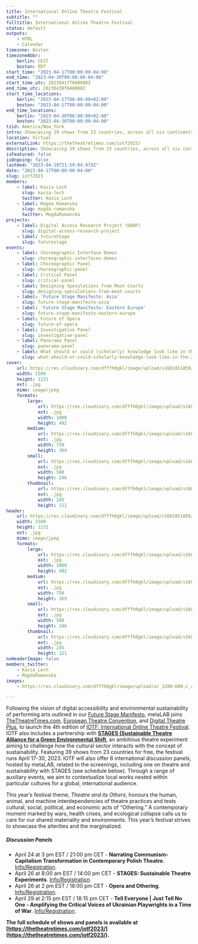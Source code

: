 ```yaml
---
title: International Online Theatre Festival
subtitle: ""
fulltitle: International Online Theatre Festival
status: default
outputs:
    - HTML
    - Calendar
timezone: Boston
timezoneAbbr:
    berlin: CEST
    boston: EDT
start_time: "2023-04-17T00:00:00-04:00"
end_time: "2023-04-30T00:00:00-04:00"
start_time_utc: 20230417T040000Z
end_time_utc: 20230430T040000Z
start_time_locations:
    berlin: "2023-04-17T06:00:00+02:00"
    boston: "2023-04-17T00:00:00-04:00"
end_time_locations:
    berlin: "2023-04-30T06:00:00+02:00"
    boston: "2023-04-30T00:00:00-04:00"
tzid: America/New_York
intro: Showcasing 39 shows from 23 countries, across all six continents.
location: Virtual
externalLink: https://thetheatretimes.com/iotf2023/
description: Showcasing 39 shows from 23 countries, across all six continents.
isFeatured: false
isOngoing: false
lastmod: "2023-04-19T21:59:04.973Z"
date: "2023-04-17T00:00:00-04:00"
slug: iotf2023
members:
    - label: Kasia Lech
      slug: kasia-lech
      twitter: Kasia_Lech
    - label: Magda Romanska
      slug: magda-romanska
      twitter: MagdaRomanska
projects:
    - label: Digital Access Research Project (DARP)
      slug: digital-access-research-project
    - label: futureStage
      slug: futurestage
events:
    - label: Choreographic Interface Demos
      slug: choreographic-interfaces-demos
    - label: Choreographic Panel
      slug: choreographic-panel
    - label: Critical Panel
      slug: critical-panel
    - label: Designing Speculations from Moot Courts
      slug: designing-speculations-from-moot-courts
    - label: 'Future Stage Manifesto: Asia'
      slug: future-stage-manifesto-asia
    - label: 'Future Stage Manifesto: Eastern Europe'
      slug: future-stage-manifesto-eastern-europe
    - label: Future of Opera
      slug: future-of-opera
    - label: Investigative Panel
      slug: investigative-panel
    - label: Panorama Panel
      slug: panorama-panel
    - label: What should or could (scholarly) knowledge look like in the 21st century?
      slug: what-should-or-could-scholarly-knowledge-look-like-in-the-21st-century
cover:
    url: https://res.cloudinary.com/dfffh0gkl/image/upload/v1681851859/iotf2023_Logo_ML_0fa6032595.jpg
    width: 2500
    height: 1231
    ext: .jpg
    mime: image/jpeg
    formats:
        large:
            url: https://res.cloudinary.com/dfffh0gkl/image/upload/v1681851860/large_iotf2023_Logo_ML_0fa6032595.jpg
            ext: .jpg
            width: 1000
            height: 492
        medium:
            url: https://res.cloudinary.com/dfffh0gkl/image/upload/v1681851860/medium_iotf2023_Logo_ML_0fa6032595.jpg
            ext: .jpg
            width: 750
            height: 369
        small:
            url: https://res.cloudinary.com/dfffh0gkl/image/upload/v1681851861/small_iotf2023_Logo_ML_0fa6032595.jpg
            ext: .jpg
            width: 500
            height: 246
        thumbnail:
            url: https://res.cloudinary.com/dfffh0gkl/image/upload/v1681851860/thumbnail_iotf2023_Logo_ML_0fa6032595.jpg
            ext: .jpg
            width: 245
            height: 121
header:
    url: https://res.cloudinary.com/dfffh0gkl/image/upload/v1681851859/iotf2023_Logo_ML_0fa6032595.jpg
    width: 2500
    height: 1231
    ext: .jpg
    mime: image/jpeg
    formats:
        large:
            url: https://res.cloudinary.com/dfffh0gkl/image/upload/v1681851860/large_iotf2023_Logo_ML_0fa6032595.jpg
            ext: .jpg
            width: 1000
            height: 492
        medium:
            url: https://res.cloudinary.com/dfffh0gkl/image/upload/v1681851860/medium_iotf2023_Logo_ML_0fa6032595.jpg
            ext: .jpg
            width: 750
            height: 369
        small:
            url: https://res.cloudinary.com/dfffh0gkl/image/upload/v1681851861/small_iotf2023_Logo_ML_0fa6032595.jpg
            ext: .jpg
            width: 500
            height: 246
        thumbnail:
            url: https://res.cloudinary.com/dfffh0gkl/image/upload/v1681851860/thumbnail_iotf2023_Logo_ML_0fa6032595.jpg
            ext: .jpg
            width: 245
            height: 121
noHeaderImage: false
members_twitter:
    - Kasia_Lech
    - MagdaRomanska
images:
    - https://res.cloudinary.com/dfffh0gkl/image/upload/ar_1200:600,c_crop/c_limit,h_1200,w_600/v1681851859/iotf2023_Logo_ML_0fa6032595.jpg

---
```

Following the vision of digital accessibility and environmental sustainability of performing arts outlined in our [Future Stage Manifesto](https://mlml.io/p/futurestage/), metaLAB joins [TheTheatreTimes.com](https://thetheatretimes.com/), [European Theatre Convention](https://www.europeantheatre.eu/), and [Digital Theatre Plus](https://www.digitaltheatreplus.com/), to launch the 4th edition of [IOTF: International Online Theatre Festival](https://thetheatretimes.com/iotf2023/). IOTF also includes a partnership with **[STAGES (Sustainable Theatre Alliance for a Green Environmental Shift](https://sustainablestages.eu/)**, an ambitious theatre experiment aiming to challenge how the cultural sector interacts with the concept of sustainability. Featuring 39 shows from 23 countries for free, the festival runs April 17-30, 2023.  IOTF will also offer 6 international discussion panels, hosted by metaLAB, related to the screenings, including one on theatre and sustainability with STAGES (see schedule below). Through a range of auxiliary events, we aim to contextualize local works nested within particular cultures for a global, international audience.

This year’s festival theme, *Theatre and its Others*, honours the human, animal, and machine interdependencies of theatre practices and tests cultural, social, political, and economic acts of “Othering.” A contemporary moment marked by wars, health crises, and ecological collapse calls us to care for our shared materiality and environments. This year’s festival strives to showcase the alterities and the marginalized.

##### Discussion Panels

- April 24 at 3 pm EST / 21:00 pm CET - **Narrating Communism-Capitalism Transformation in Contemporary Polish Theatre**. [Info/Registration](https://harvard.zoom.us/webinar/register/WN_-9KrwXhgR3iGS0aluZWlBQ).
- April 26 at 8:00 am EST / 14:00 pm CET - **STAGES: Sustainable Theatre Experiments**. [Info/Registration](https://harvard.zoom.us/webinar/register/WN_3ijswKVdRPSskVn0fcfnEA).
- April 26 at 2 pm EST / 18:00 pm CET - **Opera and Othering**. [Info/Registration](https://harvard.zoom.us/webinar/register/WN_BpgryJ0eTMSly-WYUBmP0g).
- April 29 at 2:15 pm EST / 18:15 pm CET - **Tell Everyone | Just Tell No One - Amplifying the Critical Voices of Ukrainian Playwrights in a Time of War**. [Info/Registration](https://harvard.zoom.us/webinar/register/WN_4rgW36XfRS-0ofXaF368nQ).

**The full schedule of shows and panels is available at [https://thetheatretimes.com/iotf2023/](https://thetheatretimes.com/iotf2023/).**


